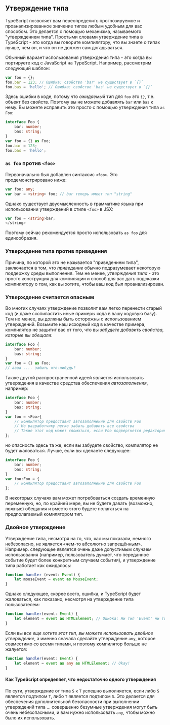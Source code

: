 ## Утверждение типа
TypeScript позволяет вам переопределить прогнозируемое и проанализированное значение типов любым удобным для вас способом. Это делается с помощью механизма, называемого "утверждением типа". Простыми словами утверждение типа в TypeScript - это когда вы говорите компилятору, что вы знаете о типах лучше, чем он, и что он не должен сам догадываться.

Обычный вариант использования утверждения типа - это когда вы портируете код с JavaScript на TypeScript. Например, рассмотрим следующий шаблон:

```ts
var foo = {};
foo.bar = 123; // Ошибка: свойство 'bar' не существует в `{}`
foo.bas = 'hello'; // Ошибка: свойство 'bas' не существует в `{}`
```

Здесь ошибки в коде, потому что *ожидаемый* тип для `foo` это `{}`, т.е. объект без свойств. Поэтому вы не можете добавлять `bar` или `bas` к нему. Вы можете исправить это просто с помощью утверждения типа `as Foo`:

```ts
interface Foo {
    bar: number;
    bas: string;
}
var foo = {} as Foo;
foo.bar = 123;
foo.bas = 'hello';
```

### `as foo` против `<foo>`
Первоначально был добавлен синтаксис `<foo>`. Это продемонстрировано ниже:

```ts
var foo: any;
var bar = <string> foo; // bar теперь имеет тип "string"
```

Однако существует двусмысленность в грамматике языка при использовании утверждений в стиле `<foo>` в JSX:

```ts
var foo = <string>bar;
</string>
```

Поэтому сейчас рекомендуется просто использовать `as foo` для единообразия.

### Утверждение типа против приведения
Причина, по которой это не называется "приведением типа", заключается в том, что *приведение* обычно подразумевает некоторую поддержку среды выполнения. Тем не менее, *утверждения типа* - это просто конструкция для компиляции и способ для вас дать подсказки компилятору о том, как вы хотите, чтобы ваш код был проанализирован.

### Утверждение считается опасным
Во многих случаях утверждение позволит вам легко перенести старый код (и даже скопипастить иные примеры кода в вашу кодовую базу). Тем не менее, вы должны быть осторожны с использованием утверждений. Возьмите наш исходный код в качестве примера, компилятор не защитит вас от того, что вы *забудете добавить свойства, которые вы обещали*:

```ts
interface Foo {
    bar: number;
    bas: string;
}
var foo = {} as Foo;
// аааа .... забыть что-нибудь?
```

Также другой распространенной идеей является использовать утверждения в качестве средства обеспечения *автозаполнения*, например:

```ts
interface Foo {
    bar: number;
    bas: string;
}
var foo = <Foo>{
    // компилятор предоставит автозаполнение для свойств Foo
    // Но разработчику легко забыть добавить все свойства
    // Также этот код может сломаться, если Foo подвергнется рефакторингу (например, добавлено новое свойство)
};
```

но опасность здесь та же, если вы забудете свойство, компилятор не будет жаловаться. Лучше, если вы сделаете следующее:

```ts
interface Foo {
    bar: number;
    bas: string;
}
var foo:Foo = {
    // компилятор предоставит автозаполнение для свойств Foo
};
```

В некоторых случаях вам может потребоваться создать временную переменную, но, по крайней мере, вы не будете давать (возможно, ложные) обещания и вместо этого будете полагаться на предполагаемый комилятором тип.

### Двойное утверждение
Утверждение типа, несмотря на то, что, как мы показали, немного небезопасно, не является «чем-то абсолютно запрещённым». Например. следующее является очень даже допустимым случаем использования (например, пользователь думает, что переданное событие будет более конкретным случаем события), и утверждение типа работает как ожидалось:

```ts
function handler (event: Event) {
    let mouseEvent = event as MouseEvent;
}
```

Однако следующее, скорее всего, ошибка, и TypeScript будет жаловаться, как показано, несмотря на утверждение типа пользователем:

```ts
function handler(event: Event) {
    let element = event as HTMLElement; // Ошибка: Ни тип 'Event' ни тип 'HTMLElement' не могут быть присвоены
}
```

Если вы *все еще хотите этот тип, вы можете использовать двойное утверждение*, а именно сначала сделайте утверждение `any`, которое совместимо со всеми типами, и поэтому компилятор больше не жалуется:

```ts
function handler(event: Event) {
    let element = event as any as HTMLElement; // Okay!
}
```

#### Как TypeScript определяет, что недостаточно одного утверждения
По сути, утверждение от типа `S` к `T` успешно выполняется, если либо `S` является подтипом `T`, либо `T` является подтипом `S`. Это делается для обеспечения дополнительной безопасности при выполнении утверждений типа ... совершенно безумные утверждения могут быть очень небезопасными, и вам нужно использовать `any`, чтобы можно было их использовать.
